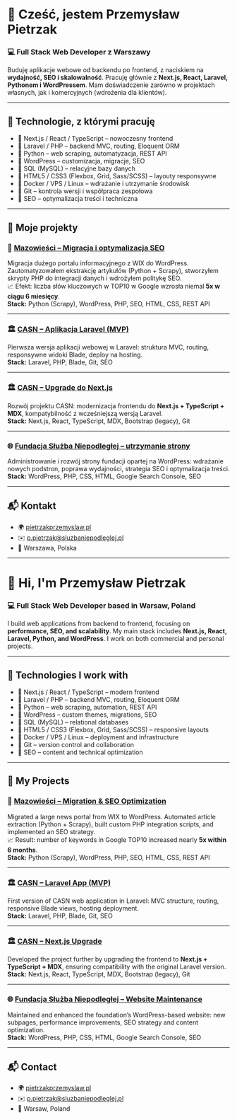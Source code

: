 # 👋 Cześć, jestem Przemysław Pietrzak

### 💻 Full Stack Web Developer z Warszawy

Buduję aplikacje webowe od backendu po frontend, z naciskiem na **wydajność, SEO i skalowalność**. Pracuję głównie z **Next.js, React, Laravel, Pythonem i WordPressem**. Mam doświadczenie zarówno w projektach własnych, jak i komercyjnych (wdrożenia dla klientów).  

---

## 🧰 Technologie, z którymi pracuję

- 🔹 Next.js / React / TypeScript – nowoczesny frontend  
- 🔹 Laravel / PHP – backend MVC, routing, Eloquent ORM  
- 🔹 Python – web scraping, automatyzacja, REST API  
- 🔹 WordPress – customizacja, migracje, SEO  
- 🔹 SQL (MySQL) – relacyjne bazy danych  
- 🔹 HTML5 / CSS3 (Flexbox, Grid, Sass/SCSS) – layouty responsywne  
- 🔹 Docker / VPS / Linux – wdrażanie i utrzymanie środowisk  
- 🔹 Git – kontrola wersji i współpraca zespołowa  
- 🔹 SEO – optymalizacja treści i techniczna  

---

## 🚀 Moje projekty

### 📰 [Mazowieści – Migracja i optymalizacja SEO](https://mazowiesci.pl)
Migracja dużego portalu informacyjnego z WIX do WordPress. Zautomatyzowałem ekstrakcję artykułów (Python + Scrapy), stworzyłem skrypty PHP do integracji danych i wdrożyłem politykę SEO.  
📈 Efekt: liczba słów kluczowych w TOP10 w Google wzrosła niemal **5x w ciągu 6 miesięcy**.  
**Stack:** Python (Scrapy), WordPress, PHP, SEO, HTML, CSS, REST API  

---

### 🏛️ [CASN – Aplikacja Laravel (MVP)](https://casn.pietrzakprzemyslaw.pl)
Pierwsza wersja aplikacji webowej w Laravel: struktura MVC, routing, responsywne widoki Blade, deploy na hosting.  
**Stack:** Laravel, PHP, Blade, Git, SEO  

---

### 🏛️ [CASN – Upgrade do Next.js](https://casn.pl)
Rozwój projektu CASN: modernizacja frontendu do **Next.js + TypeScript + MDX**, kompatybilność z wcześniejszą wersją Laravel.  
**Stack:** Next.js, React, TypeScript, MDX, Bootstrap (legacy), Git  

---

### 🌐 [Fundacja Służba Niepodległej – utrzymanie strony](https://sluzbaniepodleglej.pl)
Administrowanie i rozwój strony fundacji opartej na WordPress: wdrażanie nowych podstron, poprawa wydajności, strategia SEO i optymalizacja treści.  
**Stack:** WordPress, PHP, CSS, HTML, Google Search Console, SEO  

---

## 📬 Kontakt

- 🌍 [pietrzakprzemyslaw.pl](https://pietrzakprzemyslaw.pl)  
- ✉️ p.pietrzak@sluzbaniepodleglej.pl  
- 📍 Warszawa, Polska  

---

<div id="en">

# 👋 Hi, I'm Przemysław Pietrzak

### 💻 Full Stack Web Developer based in Warsaw, Poland

I build web applications from backend to frontend, focusing on **performance, SEO, and scalability**. My main stack includes **Next.js, React, Laravel, Python, and WordPress**. I work on both commercial and personal projects.

---

## 🧰 Technologies I work with

- 🔹 Next.js / React / TypeScript – modern frontend  
- 🔹 Laravel / PHP – backend MVC, routing, Eloquent ORM  
- 🔹 Python – web scraping, automation, REST API  
- 🔹 WordPress – custom themes, migrations, SEO  
- 🔹 SQL (MySQL) – relational databases  
- 🔹 HTML5 / CSS3 (Flexbox, Grid, Sass/SCSS) – responsive layouts  
- 🔹 Docker / VPS / Linux – deployment and infrastructure  
- 🔹 Git – version control and collaboration  
- 🔹 SEO – content and technical optimization  

---

## 🚀 My Projects

### 📰 [Mazowieści – Migration & SEO Optimization](https://mazowiesci.pl)
Migrated a large news portal from WIX to WordPress. Automated article extraction (Python + Scrapy), built custom PHP integration scripts, and implemented an SEO strategy.  
📈 Result: number of keywords in Google TOP10 increased nearly **5x within 6 months**.  
**Stack:** Python (Scrapy), WordPress, PHP, SEO, HTML, CSS, REST API  

---

### 🏛️ [CASN – Laravel App (MVP)](https://casn.pietrzakprzemyslaw.pl)
First version of CASN web application in Laravel: MVC structure, routing, responsive Blade views, hosting deployment.  
**Stack:** Laravel, PHP, Blade, Git, SEO  

---

### 🏛️ [CASN – Next.js Upgrade](https://casn.pl)
Developed the project further by upgrading the frontend to **Next.js + TypeScript + MDX**, ensuring compatibility with the original Laravel version.  
**Stack:** Next.js, React, TypeScript, MDX, Bootstrap (legacy), Git  

---

### 🌐 [Fundacja Służba Niepodległej – Website Maintenance](https://sluzbaniepodleglej.pl)
Maintained and enhanced the foundation’s WordPress-based website: new subpages, performance improvements, SEO strategy and content optimization.  
**Stack:** WordPress, PHP, CSS, HTML, Google Search Console, SEO  

---

## 📬 Contact

- 🌍 [pietrzakprzemyslaw.pl](https://pietrzakprzemyslaw.pl)  
- ✉️ p.pietrzak@sluzbaniepodleglej.pl  
- 📍 Warsaw, Poland  

</div>
